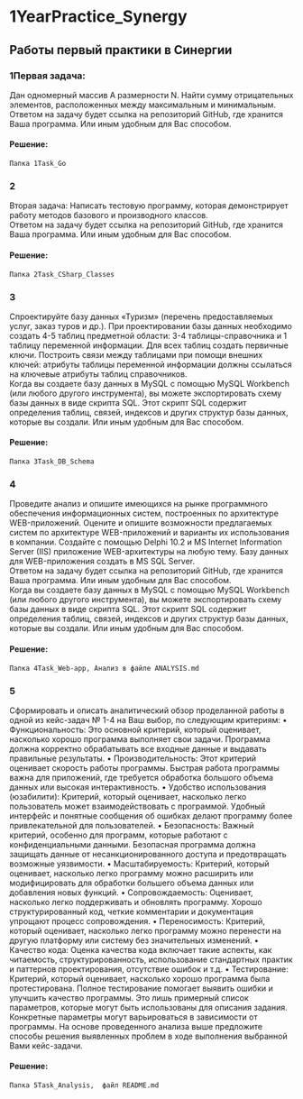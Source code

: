 # 1YearPractice_Synergy
## Работы первый практики в Синергии

### 1Первая задача:
Дан одномерный массив А размерности N. Найти сумму отрицательных элементов, расположенных между максимальным и минимальным. 
Ответом на задачу будет ссылка на репозиторий GitHub, где хранится Ваша программа. Или иным удобным для Вас способом.

#### Решение:
    Папка 1Task_Go

### 2
Вторая задача: Написать тестовую программу, которая демонстрирует работу методов базового и производного классов. <br>
Ответом на задачу будет ссылка на репозиторий GitHub, где хранится Ваша программа. Или иным удобным для Вас способом.

#### Решение:
    Папка 2Task_CSharp_Classes

### 3
Спроектируйте базу данных «Туризм» (перечень предоставляемых услуг, заказ туров и др.). При проектировании базы данных необходимо создать 4-5 таблиц предметной области: 3-4 таблицы-справочника и 1 таблицу переменной информации. Для всех таблиц создать первичные ключи. Построить связи между таблицами при помощи внешних ключей: атрибуты таблицы переменной информации должны ссылаться на ключевые атрибуты таблиц справочников.  <br>
Когда вы создаете базу данных в MySQL с помощью MySQL Workbench (или любого другого инструмента), вы можете экспортировать схему базы данных в виде скрипта SQL. Этот скрипт SQL содержит определения таблиц, связей, индексов и других структур базы данных, которые вы создали. Или иным удобным для Вас способом. <br>

#### Решение:
    Папка 3Task_DB_Schema

### 4
Проведите анализ и опишите имеющихся на рынке программного обеспечения информационных систем, построенных по архитектуре WEB-приложений. Оцените и опишите возможности предлагаемых систем по архитектуре WEB-приложений и варианты их использования в компании. Создайте с помощью Delphi 10.2 и MS Internet Information Server (IIS) приложение WEB-архитектуры на любую тему. Базу данных для WEB-приложения создать в MS SQL Server.  <br>
Ответом на задачу будет ссылка на репозиторий GitHub, где хранится Ваша программа. Или иным удобным для Вас способом.<br>
Когда вы создаете базу данных в MySQL с помощью MySQL Workbench (или любого другого инструмента), вы можете экспортировать схему базы данных в виде скрипта SQL. Этот скрипт SQL содержит определения таблиц, связей, индексов и других структур базы данных, которые вы создали. Или иным удобным для Вас способом.<br>

#### Решение:
    Папка 4Task_Web-app, Анализ в файле ANALYSIS.md

### 5 
Сформировать и описать аналитический обзор проделанной работы в одной из кейс-задач № 1-4 на Ваш выбор, по следующим критериям:
    • Функциональность: Это основной критерий, который оценивает, насколько хорошо программа выполняет свои задачи. Программа должна корректно обрабатывать все входные данные и выдавать правильные результаты.
    •  Производительность: Этот критерий оценивает скорость работы программы. Быстрая работа программы важна для приложений, где требуется обработка большого объема данных или высокая интерактивность.
    • Удобство использования (юзабилити): Критерий, который оценивает, насколько легко пользователь может взаимодействовать с программой. Удобный интерфейс и понятные сообщения об ошибках делают программу более привлекательной для пользователей.
    • Безопасность: Важный критерий, особенно для программ, которые работают с конфиденциальными данными. Безопасная программа должна защищать данные от несанкционированного доступа и предотвращать возможные уязвимости.
    • Масштабируемость: Критерий, который оценивает, насколько легко программу можно расширить или модифицировать для обработки большего объема данных или добавления новых функций.
    • Сопровождаемость: Оценивает, насколько легко поддерживать и обновлять программу. Хорошо структурированный код, четкие комментарии и документация упрощают процесс сопровождения.
    • Переносимость: Критерий, который оценивает, насколько легко программу можно перенести на другую платформу или систему без значительных изменений.
    • Качество кода: Оценка качества кода включает такие аспекты, как читаемость, структурированность, использование стандартных практик и паттернов проектирования, отсутствие ошибок и т.д.
    • Тестирование: Критерий, который оценивает, насколько хорошо программа была протестирована. Полное тестирование помогает выявить ошибки и улучшить качество программы.
Это лишь примерный список параметров, которые могут быть использованы для описания задания. Конкретные параметры могут варьироваться в зависимости от программы.
На основе проведенного анализа выше предложите способы решения выявленных проблем в ходе выполнения выбранной Вами кейс-задачи.

#### Решение:
    Папка 5Task_Analysis,  файл README.md